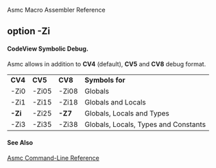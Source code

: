 Asmc Macro Assembler Reference

## option -Zi

#### CodeView Symbolic Debug.

Asmc allows in addition to **CV4** (default), **CV5** and **CV8** debug format.

<table>
<tr><td><b>CV4</b></td><td><b>CV5</b></td><td><b>CV8</b></td><td><b>Symbols for</b></td></tr>
<tr><td>-Zi0</td><td>-Zi05</td><td>-Zi08</td><td>Globals</td></tr>
<tr><td>-Zi1</td><td>-Zi15</td><td>-Zi18</td><td>Globals and Locals</td></tr>
<tr><td><b>-Zi</b></td><td>-Zi25</td><td><b>-Z7</b></td><td>Globals, Locals and Types</td></tr>
<tr><td>-Zi3</td><td>-Zi35</td><td>-Zi38</td><td>Globals, Locals, Types and Constants</td></tr>
</table>

#### See Also

[Asmc Command-Line Reference](readme.md)
